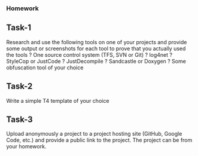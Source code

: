 ### Homework
## Task-1
Research and use the following tools on one of your
projects and provide some output or screenshots for
each tool to prove that you actually used the tools
? One source control system (TFS, SVN or Git)
? log4net
? StyleCop or JustCode
? JustDecompile
? Sandcastle or Doxygen
? Some obfuscation tool of your choice

## Task-2
Write a simple T4 template of your choice

## Task-3
Upload anonymously a project to a project hosting
site (GitHub, Google Code, etc.) and provide a public
link to the project. The project can be from your
homework.
